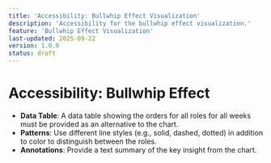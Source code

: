```yaml
---
title: 'Accessibility: Bullwhip Effect Visualization'
description: 'Accessibility for the bullwhip effect visualization.'
feature: 'Bullwhip Effect Visualization'
last-updated: 2025-09-22
version: 1.0.0
status: draft
---
```


# Accessibility: Bullwhip Effect

- **Data Table**: A data table showing the orders for all roles for all weeks must be provided as an alternative to the chart.
- **Patterns**: Use different line styles (e.g., solid, dashed, dotted) in addition to color to distinguish between the roles.
- **Annotations**: Provide a text summary of the key insight from the chart.

